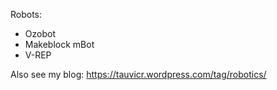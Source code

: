 Robots:
* Ozobot
* Makeblock mBot
* V-REP

Also see my blog: https://tauvicr.wordpress.com/tag/robotics/
